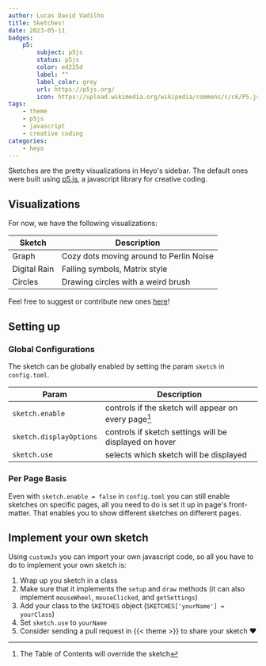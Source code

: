 ```yaml
---
author: Lucas David Vadilho
title: Sketches!
date: 2023-05-11
badges:
    p5:
        subject: p5js
        status: p5js
        color: ed225d
        label: ""
        label_color: grey
        url: https://p5js.org/
        icon: https://upload.wikimedia.org/wikipedia/commons/c/c6/P5.js_icon.svg
tags: 
    - theme
    - p5js
    - javascript
    - creative coding
categories:
    - heyo
---
```


Sketches are the pretty visualizations in Heyo's sidebar. The default ones were built using [p5.js](https://p5js.org/), a javascript library for creative coding.
<!--more-->

## Visualizations

For now, we have the following visualizations:

| Sketch | Description |
| ------ | ----------- |
| Graph | Cozy dots moving around to Perlin Noise |
| Digital Rain | Falling symbols, Matrix style |
| Circles | Drawing circles with a weird brush |


Feel free to suggest or contribute new ones [here](gh)!

## Setting up

### Global Configurations

The sketch can be globally enabled by setting the param `sketch` in `config.toml`.

| Param                   | Description                                            |
| ----------------------- | ------------------------------------------------------ |
| `sketch.enable`         | controls if the sketch will appear on every page[^1]   |
| `sketch.displayOptions` | controls if sketch settings will be displayed on hover |
| `sketch.use`            | selects which sketch will be displayed                 |

[^1]: The Table of Contents will override the sketch

### Per Page Basis

Even with `sketch.enable = false` in `config.toml` you can still enable sketches on specific pages, all you need to do is set it up in page's front-matter. That enables you to show different sketches on different pages.

## Implement your own sketch

Using `customJs` you can import your own javascript code, so all you have to do to implement your own sketch is:

1. Wrap up you sketch in a class
1. Make sure that it implements the `setup` and `draw` methods (it can also implement `mouseWheel`, `mouseClicked`, and `getSettings`)
1. Add your class to the `SKETCHES` object (`SKETCHES['yourName'] = yourClass`)
1. Set `sketch.use` to `yourName`
1. Consider sending a pull request in {{< theme >}} to share your sketch :heart:
